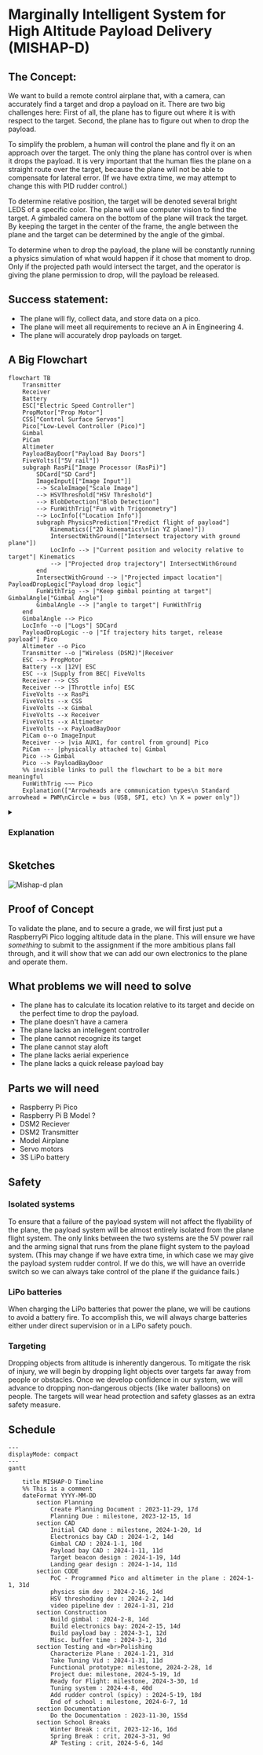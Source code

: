 # Marginally Intelligent System for High Altitude Payload Delivery (MISHAP-D)
## The Concept:
We want to build a remote control airplane that, with a camera, can accurately find a target and drop a payload on it. There are two big challenges here: First of all, the plane has to figure out where it is with respect to the target. Second, the plane has to figure out when to drop the payload.

To simplify the problem, a human will control the plane and fly it on an approach over the target. The only thing the plane has control over is when it drops the payload. It is very important that the human flies the plane on a straight route over the target, because the plane will not be able to compensate for lateral error. (If we have extra time, we may attempt to change this with PID rudder control.)

To determine relative position, the target will be denoted several bright LEDS of a specific color. The plane will use computer vision to find the target. A gimbaled camera on the bottom of the plane will track the target. By keeping the target in the center of the frame, the angle between the plane and the target can be determined by the angle of the gimbal.

To determine when to drop the payload, the plane will be constantly running a physics simulation of what would happen if it chose that moment to drop. Only if the projected path would intersect the target, and the operator is giving the plane permission to drop, will the payload be released.

## Success statement:
* The plane will fly, collect data, and store data on a pico.
* The plane will meet all requirements to recieve an A in Engineering 4.
* The plane will accurately drop payloads on target.
## A Big Flowchart

```mermaid
flowchart TB
    Transmitter
    Receiver
    Battery
    ESC["Electric Speed Controller"]
    PropMotor["Prop Motor"]
    CSS["Control Surface Servos"]
    Pico["Low-Level Controller (Pico)"]
    Gimbal
    PiCam
    Altimeter
    PayloadBayDoor["Payload Bay Doors"]
    FiveVolts(["5V rail"])
    subgraph RasPi["Image Processor (RasPi)"]
        SDCard["SD Card"]
        ImageInput[["Image Input"]]
        --> ScaleImage["Scale Image"]
        --> HSVThreshold["HSV Threshold"]
        --> BlobDetection["Blob Detection"]
        --> FunWithTrig["Fun with Trigonometry"]
        --> LocInfo[("Location Info")]
        subgraph PhysicsPrediction["Predict flight of payload"]
            Kinematics(["2D kinematics\n(in YZ plane)"])
            IntersectWithGround(["Intersect trajectory with ground plane"])
            LocInfo --> |"Current position and velocity relative to target"| Kinematics
            --> |"Projected drop trajectory"| IntersectWithGround
        end
        IntersectWithGround --> |"Projected impact location"| PayloadDropLogic["Payload drop logic"]
        FunWithTrig --> |"Keep gimbal pointing at target"| GimbalAngle["Gimbal Angle"]
        GimbalAngle --> |"angle to target"| FunWithTrig
    end
    GimbalAngle --> Pico
    LocInfo --o |"Logs"| SDCard
    PayloadDropLogic --o |"If trajectory hits target, release payload"| Pico
    Altimeter --o Pico
    Transmitter --o |"Wireless (DSM2)"|Receiver
    ESC --> PropMotor
    Battery --x |12V| ESC
    ESC --x |Supply from BEC| FiveVolts
    Receiver --> CSS
    Receiver --> |Throttle info| ESC
    FiveVolts --x RasPi
    FiveVolts --x CSS
    FiveVolts --x Gimbal
    FiveVolts --x Receiver
    FiveVolts --x Altimeter
    FiveVolts --x PayloadBayDoor
    PiCam o--o ImageInput
    Receiver --> |via AUX1, for control from ground| Pico
    PiCam --- |physically attached to| Gimbal
    Pico --> Gimbal
    Pico --> PayloadBayDoor
    %% invisible links to pull the flowchart to be a bit more meaningful
    FunWithTrig ~~~ Pico
    Explanation(["Arrowheads are communication types\n Standard arrowhead = PWM\nCircle = bus (USB, SPI, etc) \n X = power only"])
```
<details>
<summary><h3> Explanation</h3></summary>
This is a diagram of how the system on the plane will work. Everything starts with the camera, which is mounted on a gimbal under the plane. It feeds video into a Raspberry Pi (not pico). That will run an image processing pipeline that isolates the target's beacons. Using these beacons, it will then determine the correction needed to adjust the gimbal to continue pointing at the target. Additionaly, this data will be used to calculate the plane's location relative to the target with a bit of trigonometry. The location will be logged, and a physics simulation will be run to see where the payload would land if it was dropped at that moment in time. If the payload would hit the target, and the payload drop is armed, the payload will be dropped. The command to drop the payload and the commands to keep the gimbal on target will be sent over USB to a Raspberry Pi Pico, which will serve as the low-level controller. The Pico will control the gimbal and payload bay servos, and it will also be connected to the altimeter that provides height data to the navigation system. Finally, the control surfaces and propellers of the plane will be directly controlled by an RC reciever. The only link between the plane flight system and the payload system is the arming signal, which is a simple PPM signal that runs from the reciever into the Pico. This ensures that errors in the payload system cannot result in loss of control of the plane.
</details>

## Sketches
![Mishap-d plan](https://github.com/rivques/mishap-d/assets/38469076/005e73d6-73ba-46b2-a0af-303a91a7d82a)

## Proof of Concept
To validate the plane, and to secure a grade, we will first just put a RaspberryPi Pico logging altitude data in the plane. This will ensure we have *something* to submit to the assignment if the more ambitious plans fall through, and it will show that we can add our own electronics to the plane and operate them.

## What problems we will need to solve
* The plane has to calculate its location relative to its target and decide on the perfect time to drop the payload.
* The plane doesn't have a camera
* The plane lacks an intellegent controller
* The plane cannot recognize its target
* The plane cannot stay aloft
* The plane lacks aerial experience
* The plane lacks a quick release payload bay

## Parts we will need
* Raspberry Pi Pico
* Raspberry Pi B Model ?
* DSM2 Reciever
* DSM2 Transmitter
* Model Airplane
* Servo motors
* 3S LiPo battery

## Safety
### Isolated systems
To ensure that a failure of the payload system will not affect the flyability of the plane, the payload system will be almost entirely isolated from the plane flight system. The only links between the two systems are the 5V power rail and the arming signal that runs from the plane flight system to the payload system. (This may change if we have extra time, in which case we may give the payload system rudder control. If we do this, we will have an override switch so we can always take control of the plane if the guidance fails.) 
### LiPo batteries
When charging the LiPo batteries that power the plane, we will be cautions to avoid a battery fire. To accomplish this, we will always charge batteries either under direct supervision or in a LiPo safety pouch.
### Targeting
Dropping objects from altitude is inherently dangerous. To mitigate the risk of injury, we will begin by dropping light objects over targets far away from people or obstacles. Once we develop confidence in our system, we will advance to dropping non-dangerous objects (like water balloons) on people. The targets will wear head protection and safety glasses as an extra safety measure.
## Schedule
```mermaid
---
displayMode: compact
---
gantt

    title MISHAP-D Timeline
    %% This is a comment
    dateFormat YYYY-MM-DD  
        section Planning 
            Create Planning Document : 2023-11-29, 17d     
            Planning Due : milestone, 2023-12-15, 1d      
        section CAD
            Initial CAD done : milestone, 2024-1-20, 1d
            Electronics bay CAD : 2024-1-2, 14d         
            Gimbal CAD : 2024-1-1, 10d
            Payload bay CAD : 2024-1-11, 11d
            Target beacon design : 2024-1-19, 14d
            Landing gear design : 2024-1-14, 11d 
        section CODE
            PoC - Programmed Pico and altimeter in the plane : 2024-1-1, 31d
            physics sim dev : 2024-2-16, 14d
            HSV threshoding dev : 2024-2-2, 14d
            video pipeline dev : 2024-1-31, 21d
        section Construction
            Build gimbal : 2024-2-8, 14d
            Build electronics bay: 2024-2-15, 14d
            Build payload bay : 2024-3-1, 12d
            Misc. buffer time : 2024-3-1, 31d
        section Testing and <br>Polishing
            Characterize Plane : 2024-1-21, 31d
            Take Tuning Vid : 2024-1-31, 11d
            Functional prototype: milestone, 2024-2-28, 1d
            Project due: milestone, 2024-5-19, 1d
            Ready for Flight: milestone, 2024-3-30, 1d
            Tuning system : 2024-4-8, 40d
            Add rudder control (spicy) : 2024-5-19, 18d
            End of school : milestone, 2024-6-7, 1d
        section Documentation
            Do the Documentation : 2023-11-30, 155d
        section School Breaks
            Winter Break : crit, 2023-12-16, 16d
            Spring Break : crit, 2024-3-31, 9d
            AP Testing : crit, 2024-5-6, 14d
    
```

